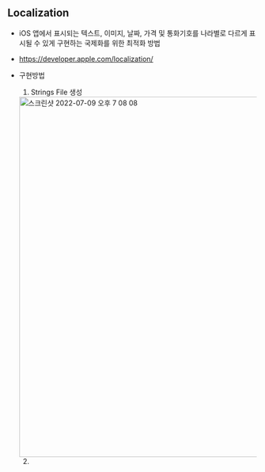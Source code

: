 ## Localization
- iOS 앱에서 표시되는 텍스트, 이미지, 날짜, 가격 및 통화기호를 나라별로 다르게 표시될 수 있게 구현하는 국제화를 위한 최적화 방법
- https://developer.apple.com/localization/
- 구현방법
  1. Strings File 생성
   <img width="728" alt="스크린샷 2022-07-09 오후 7 08 08" src="https://user-images.githubusercontent.com/46417892/178101230-54672c38-9b77-431d-99c3-cd13ce164c33.png">

  2. 
  
